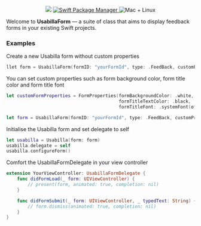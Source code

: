 <p align="center">
    <img src="https://img.shields.io/badge/Swift-5.0-orange.svg" />
    <a href="https://swift.org/package-manager">
        <img src="https://img.shields.io/cocoapods/v/UsabillaForm.svg" alt="Swift Package Manager" />
    </a>
    <img src="https://img.shields.io/badge/platforms-ios-brightgreen.svg?style=flat" alt="Mac + Linux" />
</p>

Welcome to **UsabillaForm** — a suite of class that aims to display feedback forms in your existing Swift projects. 

### Examples 

Create a new Usabilla form without custom properties
```swift
llet form = UsabillaForm(formID: "yourFormId", type: .FeedBack, customProperties: nil)
```

You can set custom properties such as form background color, form title color and form title font
```swift
let customFormProperties = FormProperties(formBackgroundColor: .white,
                                          formTitleTextColor: .black,
                                          formTitleFont: .systemFont(ofSize: 14, weight: .light))

let form = UsabillaForm(formID: "yourFormId", type: .FeedBack, customProperties: customFormProperties)
```

Initialise the Usabilla form and set delegate to self
```swift
let usabilla = Usabilla(form: form)
usabilla.delegate = self
usabilla.configureForm()
```

Comfort the UsabillaFormDelegate in your view controller
```swift
extension YourViewController: UsabillaFormDelegate {
	func didFormLoad(_ form: UIViewController) {
		// present(form, animated: true, completion: nil)
	}

	func didFormSubmit(_ form: UIViewController, _ typedText: String) {
		// form.dismiss(animated: true, completion: nil)
	}	
}
```